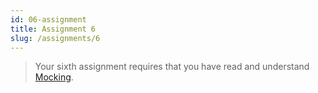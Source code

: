```yaml
---
id: 06-assignment
title: Assignment 6
slug: /assignments/6
---
```


> Your sixth assignment requires that you have read and understand
> [Mocking](./06-lesson.md).
